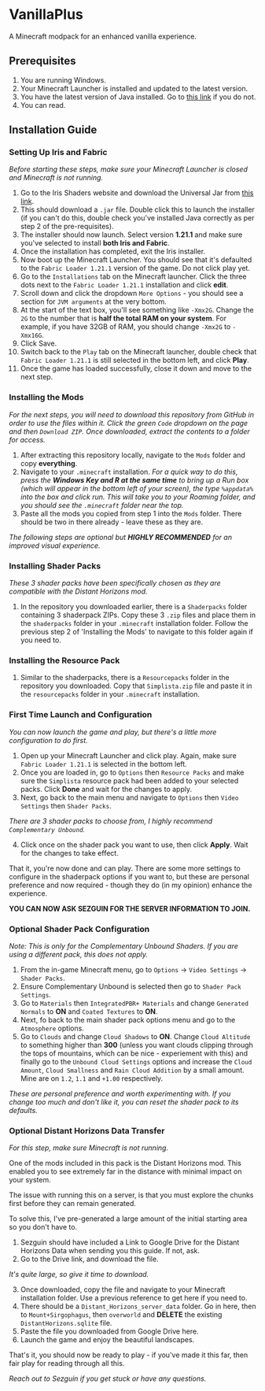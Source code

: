 # VanillaPlus
A Minecraft modpack for an enhanced vanilla experience.

## Prerequisites

1. You are running Windows.
2. Your Minecraft Launcher is installed and updated to the latest version.
3. You have the latest version of Java installed. Go to [this link](https://www.java.com/download/ie_manual.jsp) if you do not.
4. You can read.

## Installation Guide

### Setting Up Iris and Fabric

*Before starting these steps, make sure your Minecraft Launcher is closed and Minecraft is not running.*

1. Go to the Iris Shaders website and download the Universal Jar from [this link](https://www.irisshaders.dev/download).
2. This should download a `.jar` file. Double click this to launch the installer (if you can't do this, double check you've installed Java correctly as per step 2 of the pre-requisites).
3. The installer should now launch. Select version **1.21.1** and make sure you've selected to install **both Iris and Fabric**.
4. Once the installation has completed, exit the Iris installer.
5. Now boot up the Minecraft Launcher. You should see that it's defaulted to the `Fabric Loader 1.21.1` version of the game. Do not click play yet.
6. Go to the `Installations` tab on the Minecraft launcher. Click the three dots next to the `Fabric Loader 1.21.1` installation and click **edit**.
7. Scroll down and click the dropdown `More Options` - you should see a section for `JVM arguments` at the very bottom.
8. At the start of the text box, you'll see something like `-Xmx2G`. Change the `2G` to the number that is **half the total RAM on your system**. For example, if you have 32GB of RAM, you should change `-Xmx2G` to `-Xmx16G`.
9. Click Save.
10. Switch back to the `Play` tab on the Minecraft launcher, double check that `Fabric Loader 1.21.1` is still selected in the bottom left, and click **Play**.
11. Once the game has loaded successfully, close it down and move to the next step.

### Installing the Mods

*For the next steps, you will need to download this repository from GitHub in order to use the files within it. Click the green `Code` dropdown on the page and then `Download ZIP`. Once downloaded, extract the contents to a folder for access.*

1. After extracting this repository locally, navigate to the `Mods` folder and copy **everything**.
2. Navigate to your `.minecraft` installation. *For a quick way to do this, press the **Windows Key and R at the same time** to bring up a Run box (which will appear in the bottom left of your screen), the type `%appdata%` into the box and click run. This will take you to your Roaming folder, and you should see the `.minecraft` folder near the top.*
3. Paste all the mods you copied from step 1 into the `Mods` folder. There should be two in there already - leave these as they are.

*The following steps are optional but **HIGHLY RECOMMENDED** for an improved visual experience.*

### Installing Shader Packs

*These 3 shader packs have been specifically chosen as they are compatible with the Distant Horizons mod.*

1. In the repository you downloaded earlier, there is a `Shaderpacks` folder containing 3 shaderpack ZIPs. Copy these 3 `.zip` files and place them in the `shaderpacks` folder in your `.minecraft` installation folder. Follow the previous step 2 of 'Installing the Mods' to navigate to this folder again if you need to.

### Installing the Resource Pack

1. Similar to the shaderpacks, there is a `Resourcepacks` folder in the repository you downloaded. Copy that `Simplista.zip` file and paste it in the `resourcepacks` folder in your `.minecraft` installation.

### First Time Launch and Configuration

*You can now launch the game and play, but there's a little more configuration to do first.*

1. Open up your Minecraft Launcher and click play. Again, make sure `Fabric Loader 1.21.1` is selected in the bottom left.
2. Once you are loaded in, go to `Options` then `Resource Packs` and make sure the `Simplista` resource pack had been added to your selected packs. Click **Done** and wait for the changes to apply.
3. Next, go back to the main menu and navigate to `Options` then `Video Settings` then `Shader Packs`.

*There are 3 shader packs to choose from, I highly recommend `Complementary Unbound`.*

4. Click once on the shader pack you want to use, then click **Apply**. Wait for the changes to take effect.

That it, you're now done and can play. There are some more settings to configure in the shaderpack options if you want to, but these are personal preference and now required - though they do (in my opinion) enhance the experience.

**YOU CAN NOW ASK SEZGUIN FOR THE SERVER INFORMATION TO JOIN.**

### Optional Shader Pack Configuration

*Note: This is only for the Complementary Unbound Shaders. If you are using a different pack, this does not apply.*

1. From the in-game Minecraft menu, go to `Options` -> `Video Settings` -> `Shader Packs`.
2. Ensure Complementary Unbound is selected then go to `Shader Pack Settings`.
3. Go to `Materials` then `IntegratedPBR+ Materials` and change `Generated Normals` to **ON** and `Coated Textures` to **ON**.
4. Next, fo back to the main shader pack options menu and go to the `Atmosphere` options.
5. Go to `Clouds` and change `Cloud Shadows` to **ON**. Change `Cloud Altitude` to something higher than **300** (unless you want clouds clipping through the tops of mountains, which can be nice - experiement with this) and finally go to the `Unbound Cloud Settings` options and increase the `Cloud Amount`, `Cloud Smallness` and `Rain Cloud Addition` by a small amount. Mine are on `1.2`, `1.1` and `+1.00` respectively.

*These are personal preference and worth experimenting with. If you change too much and don't like it, you can reset the shader pack to its defaults.*

### Optional Distant Horizons Data Transfer

*For this step, make sure Minecraft is not running.*

One of the mods included in this pack is the Distant Horizons mod. This enabled you to see extremely far in the distance with minimal impact on your system.

The issue with running this on a server, is that you must explore the chunks first before they can remain generated.

To solve this, I've pre-generated a large amount of the initial starting area so you don't have to.

1. Sezguin should have included a Link to Google Drive for the Distant Horizons Data when sending you this guide. If not, ask.
2. Go to the Drive link, and download the file.

*It's quite large, so give it time to download.*

3. Once downloaded, copy the file and navigate to your Minecraft installation folder. Use a previous reference to get here if you need to.
4. There should be a `Distant_Horizons_server_data` folder. Go in here, then to `Mount+Sirgophagus`, then `overworld` and **DELETE** the existing `DistantHorizons.sqlite` file.
5. Paste the file you downloaded from Google Drive here.
6. Launch the game and enjoy the beautiful landscapes.

That's it, you should now be ready to play - if you've made it this far, then fair play for reading through all this.

*Reach out to Sezguin if you get stuck or have any questions.*
